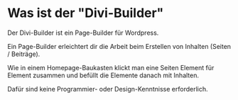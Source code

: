 # Was ist der "Divi-Builder"

Der Divi-Builder ist ein Page-Builder für Wordpress.

Ein Page-Builder erleichtert dir die Arbeit beim Erstellen von Inhalten (Seiten / Beiträge).

Wie in einem Homepage-Baukasten klickt man eine Seiten Element für Element zusammen und befüllt die Elemente danach mit Inhalten.

Dafür sind keine Programmier- oder Design-Kenntnisse erforderlich.
